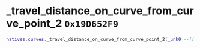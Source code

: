 # _travel_distance_on_curve_from_curve_point_2 `0x19D652F9`

```lua
natives.curves._travel_distance_on_curve_from_curve_point_2(_unk0 --[[ integer ]], _unk1 --[[ integer ]], _unk2 --[[ integer ]], _unk3 --[[ integer ]])
```